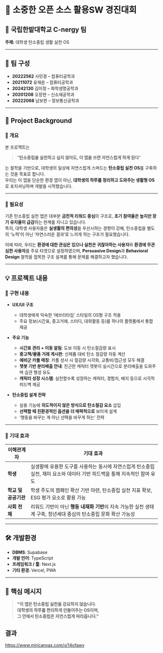 # 🌱 소중한 오픈 소스 활용SW 경진대회

## 🧩 국립한밭대학교 C-nergy 팀  
**주제:** 대학생 탄소중립 생활 실천 OS  

---

## 👥 팀 구성  
- **20222562** 사민경 – 컴퓨터공학과  
- **20211072** 유재윤 – 컴퓨터공학과  
- **20242130** 김미정 – 화학생명공학과
- **20201208** 오장현 – 신소재공학과
- **20222068** 남보현 – 정보통신공학과
<!-- 팀원 정보 업데이트 필요 -->

---

## 📌 Project Background  

### 📍 개요  
본 프로젝트는  
> "**탄소중립을 실천하고 싶지 않아도, 이 앱을 쓰면 자연스럽게 하게 된다**"  

는 철학을 기반으로, 대학생의 일상에 자연스럽게 스며드는 **탄소중립 실천 OS**를 구축하는 것을 목표로 합니다.  
우리는 이 앱을 단순한 환경 앱이 아닌, **대학생의 하루를 정리하고 도와주는 생활형 OS**로 포지셔닝하며 개발을 시작했습니다.

---

### 📍 필요성  
기존 탄소중립 실천 앱은 대부분 **금전적 리워드 중심**의 구조로, **초기 참여율은 높지만 장기 유지율이 급감**하는 한계를 지니고 있습니다.  
특히, 대학생 사용자들은 **실생활의 편의성**을 우선시하는 경향이 강해, 탄소중립을 별도의 ‘노력’이 아닌 ‘자연스러운 결과’로 느끼게 하는 구조가 필요했습니다.

이에 따라, 우리는 **환경에 대한 관심은 있으나 실천은 귀찮아하는 사용자**와 **환경에 무관심한 사용자**를 주요 타겟으로 설정하였으며, **Persuasive Design**과 **Behavioral Design** 철학을 접목한 구조 설계를 통해 문제를 해결하고자 했습니다.

---

## 💡 프로젝트 내용  

### 🔧 구현 내용  

- **UX/UI 구조**  
  - 대학생에게 익숙한 ‘에브리타임’ 스타일의 OS형 구조 적용  
  - 주요 정보(시간표, 중고거래, 스터디, 대외활동 등)를 하나의 플랫폼에서 통합 제공  

- **주요 기능**  
  - **시간표 관리 + 이동 알림**: 도보 이동 시 탄소절감량 표시  
  - **중고책/물품 거래 게시판**: 신제품 대비 탄소 절감량 자동 계산  
  - **예비군 카풀 매칭**: 카풀 성사 시 절감량 시각화, 교통비/접근성 모두 해결  
  - **챗봇 기반 분리배출 안내**: 친근한 캐릭터 챗봇이 실시간으로 분리배출을 도와주며 습관 형성 유도  
  - **캐릭터 성장 시스템**: 실천할수록 성장하는 캐릭터, 경험치, 배지 등으로 시각적 피드백 제공  

- **탄소중립 설계 전략**  
  - 실용 기능에 **의도적이지 않은 방식으로 탄소절감 요소** 삽입  
  - **선택할 때 친환경적인 옵션을 더 매력적으로** 보이게 설계  
  - ‘행동을 바꾸는 게 아닌 선택을 바꾸게 하는’ 전략  

---

### 🎯 기대 효과  

| 이해관계자 | 기대 효과 |
|------------|------------|
| **학생** | 실생활에 유용한 도구를 사용하는 동시에 자연스럽게 탄소중립 실천, 재미 요소와 데이터 기반 피드백을 통해 지속적인 참여 유도 |
| **학교 및 공공기관** | 학생 주도의 캠페인 확산 기반 마련, 탄소중립 실천 지표 확보, ESG 평가 요소로 활용 가능 |
| **사회 전체** | 리워드 기반이 아닌 **행동 내재화 기반**의 지속 가능한 실천 생태계 구축, 청년세대 중심의 탄소중립 문화 확산 가능성 |

---

## 🛠️ 개발환경  

- **DBMS**: Supabase 
- **개발 언어**: TypeScript
- **프레임워크 / 툴**: Next.js
- **기타 환경**: Vercel, PWA

---

## 📢 핵심 메시지  

> **"이 앱은 탄소중립 실천을 강요하지 않습니다.  
대학생의 하루를 편리하게 만들어주는 OS이며,  
그 안에서 탄소중립은 자연스럽게 따라옵니다."**

## 결과

https://www.miricanvas.com/v/14ofawv
